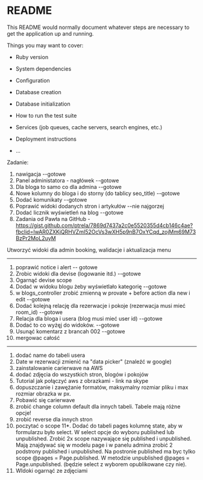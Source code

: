 # README

This README would normally document whatever steps are necessary to get the
application up and running.

Things you may want to cover:

* Ruby version

* System dependencies

* Configuration

* Database creation

* Database initialization

* How to run the test suite

* Services (job queues, cache servers, search engines, etc.)

* Deployment instructions

* ...

Zadanie:
1. nawigacja --gotowe
2. Panel administatora - nagłówek --gotowe
3. Dla bloga to samo co dla admina --gotowe
4. Nowe kolumny do bloga i do storny (do tablicy seo_title) --gotowe
5. Dodać komunikaty --gotowe
6. Poprawić widoki dodanych stron i artykułów --nie najgorzej
7. Dodać licznik wyświetleń na blog --gotowe
8. Zadania od Pawła na GitHub - https://gist.github.com/ptrela/7869d7437a2c0e5520355d4cb146c4ae?fbclid=IwAR0ZXKjQRHVZmI52OcVs3wXH5p9nB7OxYCqd_zojMm69M73BzPr2MoL2uyM

Utworzyć widoki dla admin booking, walidacje i aktualizacja menu



---------------------------------------------------

1. poprawić notice i alert -- gotowe
2. Zrobic widoki dla devise (logowanie itd.) --gotowe
3. Ogarnąć devise scope
4. Dodać w widoku blogu żeby wyświetlało kategorię --gotowe
5. w blogs_controller zrobić zmienną w provate + before action dla new i edit --gotowe
6. Dodać kolejną relację dla rezerwacje i pokoje (rezerwacja musi mieć room_id) --gotowe
7. Relacja dla bloga i usera (blog musi mieć user id) --gotowe
8. Dodać to co wyżęj do widoków. --gotowe
9. Usunąć komentarz z brancah 002 --gotowe
10. mergowac całość

----------------------------------------------------

1. dodać name do tabeli usera
2. Date w rezerwacji zmienić na "data picker" (znaleźć w google)
3. zainstalowanie carierwave na AWS
4. dodać zdjęcia do wszystkich stron, blogów i pokojów
5. Tutorial jak połączyć aws z obrazkami - link na skype
6. dopuszczanie i zawężanie formatów, maksymalny rozmiar pliku i max rozmiar obrazka w px.
7. Pobawić się carierwave
8. zrobić change column default dla innych tabeli. Tabele mają różne opcje!
9. zrobić reverse dla innych stron
10. poczytać o scope
11*. Dodać do tabeli pages kolumnę state, aby w formularzu było select. W select opcje do wyboru published lub unpublished. 
    Zrobić 2x scope nazywające się published i unpublished. Mają znajdywać się w modelu page i w panelu admina zrobić 2 podstrony published i unpublished.
    Na postronie published ma byc tylko scope @pages = Page.published. W metodzie unpublished @pages = Page.unpublished. (będzie select z wyborem opublikowane czy nie).
12. WIdoki ogarnąć ze zdjęciami